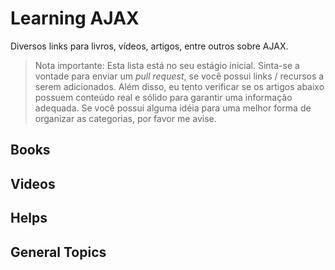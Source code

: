 # Learning AJAX

Diversos links para livros, vídeos, artigos, entre outros sobre AJAX. 

> Nota importante: Esta lista está no seu estágio inicial. Sinta-se a vontade para enviar um *pull request*, se você possui links / recursos a serem adicionados. Além disso, eu tento verificar se os artigos abaixo possuem conteúdo real e sólido para garantir uma informação adequada. Se você possui alguma idéia para uma melhor forma de organizar as categorias, por favor me avise.


## Books

## Videos

## Helps

## General Topics
